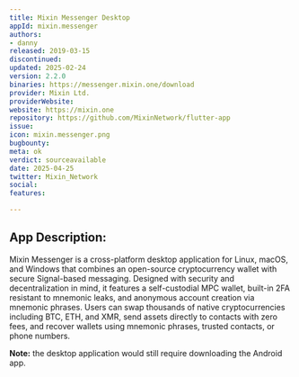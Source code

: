 ```yaml
---
title: Mixin Messenger Desktop
appId: mixin.messenger
authors:
- danny
released: 2019-03-15
discontinued: 
updated: 2025-02-24
version: 2.2.0
binaries: https://messenger.mixin.one/download
provider: Mixin Ltd.
providerWebsite: 
website: https://mixin.one
repository: https://github.com/MixinNetwork/flutter-app
issue: 
icon: mixin.messenger.png
bugbounty: 
meta: ok
verdict: sourceavailable
date: 2025-04-25
twitter: Mixin_Network
social: 
features: 

---
```


## App Description:

Mixin Messenger is a cross-platform desktop application for Linux, macOS, and Windows that combines an open-source cryptocurrency wallet with secure Signal-based messaging. Designed with security and decentralization in mind, it features a self-custodial MPC wallet, built-in 2FA resistant to mnemonic leaks, and anonymous account creation via mnemonic phrases. Users can swap thousands of native cryptocurrencies including BTC, ETH, and XMR, send assets directly to contacts with zero fees, and recover wallets using mnemonic phrases, trusted contacts, or phone numbers.

**Note:** the desktop application would still require downloading the Android app.

